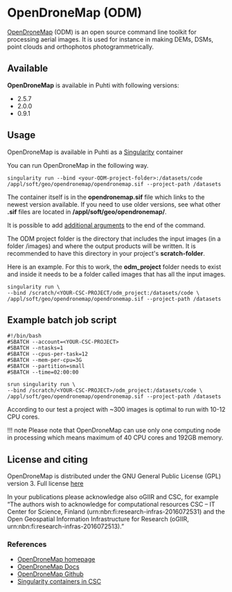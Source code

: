 # OpenDroneMap (ODM)

[OpenDroneMap](https://www.opendronemap.org/) (ODM) is an open source command line toolkit for processing aerial images. It is used for instance in making DEMs, DSMs, point clouds and orthophotos photogrammetrically.

## Available

__OpenDroneMap__ is available in Puhti with following versions:

* 2.5.7
* 2.0.0
* 0.9.1

## Usage

OpenDroneMap is available in Puhti as a [Singularity](../computing/containers/run-existing.md) container

You can run OpenDroneMap in the following way. 

```
singularity run --bind <your-ODM-project-folder>:/datasets/code /appl/soft/geo/opendronemap/opendronemap.sif --project-path /datasets
```

The container itself is in the **opendronemap.sif** file which links to the newest version available. If you need to use older versions, see what other **.sif** files are located in **/appl/soft/geo/opendronemap/**.

It is possible to add [additional arguments](https://docs.opendronemap.org/arguments.html) to the end of the command. 

The ODM project folder is the directory that includes the input images (in a folder /images) and where the output products will be written. It is recommended to have this directory in your project's __scratch-folder__. 

Here is an example. For this to work, the __odm_project__ folder needs to exist and inside it needs to be a folder called images that has all the input images.

```
singularity run \
--bind /scratch/<YOUR-CSC-PROJECT/odm_project:/datasets/code \
/appl/soft/geo/opendronemap/opendronemap.sif --project-path /datasets
```

## Example batch job script

```
#!/bin/bash
#SBATCH --account=<YOUR-CSC-PROJECT>
#SBATCH --ntasks=1
#SBATCH --cpus-per-task=12
#SBATCH --mem-per-cpu=3G
#SBATCH --partition=small
#SBATCH --time=02:00:00

srun singularity run \
--bind /scratch/<YOUR-CSC-PROJECT>/odm_project:/datasets/code \
/appl/soft/geo/opendronemap/opendronemap.sif --project-path /datasets
```

According to our test a project with ~300 images is optimal to run with 10-12 CPU cores.

!!! note
    Please note that OpenDroneMap can use only one computing node in processing which means maximum of 40 CPU cores and 192GB memory.


## License and citing

OpenDroneMap is distributed under the GNU General Public License (GPL) version 3. Full license [here](https://github.com/OpenDroneMap/ODM/blob/master/LICENSE)

In your publications please acknowledge also oGIIR and CSC, for example “The authors wish to acknowledge for computational resources CSC – IT Center for Science, Finland (urn:nbn:fi:research-infras-2016072531) and the Open Geospatial Information Infrastructure for Research (oGIIR, urn:nbn:fi:research-infras-2016072513).”

### References

* [OpenDroneMap homepage](https://opendronemap.org)
* [OpenDroneMap Docs](https://docs.opendronemap.org/)
* [OpenDroneMap Github](https://github.com/OpenDroneMap/ODM)
* [Singularity containers in CSC](../computing/containers/run-existing.md)



